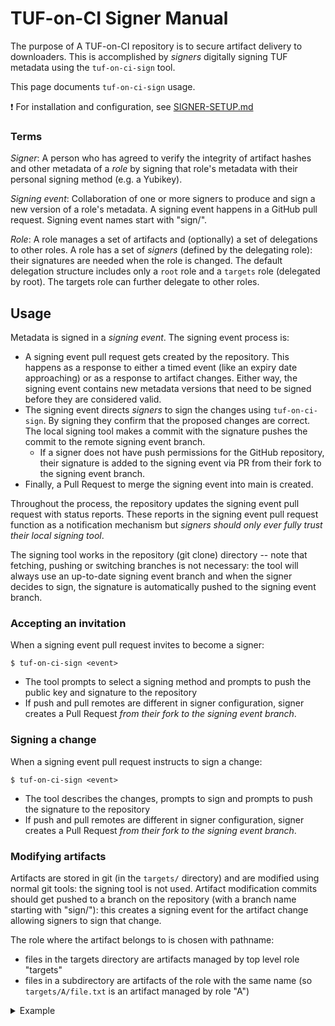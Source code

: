 # TUF-on-CI Signer Manual

The purpose of A TUF-on-CI repository is to secure artifact delivery to
downloaders. This is accomplished by _signers_ digitally signing TUF metadata using 
the `tuf-on-ci-sign` tool. 

This page documents `tuf-on-ci-sign` usage.

:exclamation: For installation and configuration, see [SIGNER-SETUP.md](SIGNER-SETUP.md)

### Terms

_Signer_: A person who has agreed to verify the integrity of artifact hashes and other
metadata of a _role_ by signing that role's metadata with their personal signing method
(e.g. a Yubikey).

_Signing event_: Collaboration of one or more signers to produce and sign a new version of 
a role's metadata. A signing event happens in a GitHub pull request. Signing event names
start with "sign/".

_Role_: A role manages a set of artifacts and (optionally) a set of delegations to other
roles. A role has a set of _signers_ (defined by the delegating role): their signatures
are needed when the role is changed.
The default delegation structure includes only a `root` role and a `targets`
role (delegated by root). The targets role can further delegate to other roles.  

## Usage

Metadata is signed in a _signing event_. The signing event process is:
* A signing event pull request gets created by the repository. This happens as a
  response to either a timed event (like an expiry date approaching) or as a response to
  artifact changes. Either way, the signing event contains new metadata versions that
  need to be signed before they are considered valid.
* The signing event directs _signers_ to sign the changes using `tuf-on-ci-sign`. By
  signing they confirm that the proposed changes are correct. The local signing tool
  makes a commit with the signature pushes the commit to the remote signing event branch.
  * If a signer does not have push permissions for the GitHub repository, their signature
    is added to the signing event via PR from their fork to the signing event branch.
* Finally, a Pull Request to merge the signing event into main is created.

Throughout the process, the repository updates the signing event pull request with status
reports. These reports in the signing event pull request function as a notification
mechanism but *signers should only ever fully trust their local signing tool*.

The signing tool works in the repository (git clone) directory -- note that
fetching, pushing or switching branches is not necessary: the tool will always use an
up-to-date signing event branch and when the signer decides to sign, the signature is
automatically pushed to the signing event branch.

### Accepting an invitation 

When a signing event pull request invites to become a signer:
```shell
$ tuf-on-ci-sign <event>
```
* The tool prompts to select a signing method and prompts to push the public key
  and signature to the repository
* If push and pull remotes are different in signer configuration, signer creates a
  Pull Request _from their fork to the signing event branch_.

### Signing a change

When a signing event pull request instructs to sign a change:
```shell
$ tuf-on-ci-sign <event>
```
* The tool describes the changes, prompts to sign and prompts to push the signature to
  the repository
* If push and pull remotes are different in signer configuration, signer creates a
  Pull Request _from their fork to the signing event branch_.


### Modifying artifacts

Artifacts are stored in git (in the `targets/` directory) and are modified using normal
git tools: the signing tool is not used. Artifact modification commits should get pushed to a
branch on the repository (with a branch name starting with "sign/"): this creates a signing
event for the artifact change allowing signers to sign that change.

The role where the artifact belongs to is chosen with pathname: 
* files in the targets directory are artifacts managed by top level role "targets" 
* files in a subdirectory are artifacts of the role with the same name (so
  `targets/A/file.txt` is an artifact managed by role "A")

<details>
  <summary>Example</summary>

  Artifact changes are committed into a signing event branch using git:
  ```shell
  # Add a new artifact managed by top level role targets
  $ git fetch && git switch -c sign/add-a-target origin/main
  $ echo "artifact" > targets/file1.txtv
  $ git add targets/file1.txt
  $ git commit -m "New artifact file1.txt, managed by targets"

  # Pushing the branch starts a signing event: Repository will create a new metadata
  # version for the role and signers can then review and sign that version.
  $ git push origin sign/add-a-target
  ```

  After the signing event is created, signers can follow instructions to sign the changes.
</details>
